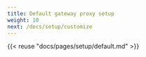 ```yaml
---
title: Default gateway proxy setup
weight: 10
next: /docs/setup/customize
---
```


{{< reuse "docs/pages/setup/default.md" >}}
